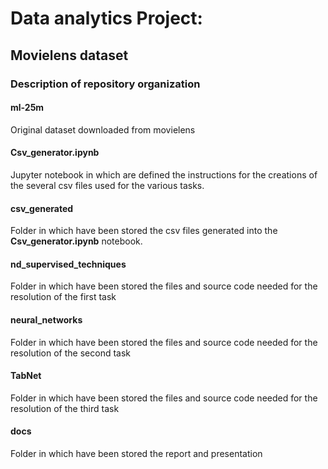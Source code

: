 # Data analytics Project:
## Movielens dataset
### Description of repository organization
#### ml-25m
Original dataset downloaded from movielens
#### Csv_generator.ipynb
Jupyter notebook in which are defined the instructions for the creations of the several csv files used for the various tasks.
#### csv_generated
Folder in which have been stored the csv files generated into the **Csv_generator.ipynb** notebook.
#### nd_supervised_techniques
Folder in which have been stored the files and source code needed for the resolution of the first task
#### neural_networks
Folder in which have been stored the files and source code needed for the resolution of the second task
#### TabNet
Folder in which have been stored the files and source code needed for the resolution of the third task
#### docs
Folder in which have been stored the report and presentation
